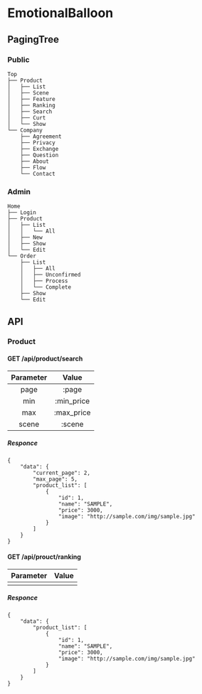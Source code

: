 # EmotionalBalloon

## PagingTree
### Public
```
Top
├── Product
│   ├── List
│   ├── Scene
│   ├── Feature
│   ├── Ranking
│   ├── Search
│   ├── Curt
│   └── Show
└── Company
    ├── Agreement
    ├── Privacy
    ├── Exchange
    ├── Question
    ├── About
    ├── Flow
    └── Contact
```

### Admin
```
Home
├── Login
├── Product
│   ├── List
│   │   └── All
│   ├── New
│   ├── Show
│   └── Edit
└── Order
    ├── List
    │   ├── All
    │   ├── Unconfirmed
    │   ├── Process
    │   └── Complete
    ├── Show
    └── Edit
```

## API
### Product
#### GET /api/product/search
| Parameter | Value |
|:-:|:-:|
| page | :page |
| min | :min_price |
| max | :max_price |
| scene | :scene |

##### Responce
```
{
    "data": {
        "current_page": 2,
        "max_page": 5,
        "product_list": [
            {
                "id": 1,
                "name": "SAMPLE",
                "price": 3000,
                "image": "http://sample.com/img/sample.jpg"
            }
        ]
    }
}
```

#### GET /api/prouct/ranking
| Parameter | Value |
|:-:|:-:|
|  |  |

##### Responce
```
{
    "data": {
        "product_list": [
            {
                "id": 1,
                "name": "SAMPLE",
                "price": 3000,
                "image": "http://sample.com/img/sample.jpg"
            }
        ]
    }
}
```